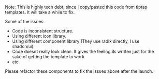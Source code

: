Note: This is highly tech debt, since I copy/pasted this code from tiptap templates. It will take a while to fix.

Some of the issues:

- Code is inconsistent structure.
- Using different icon library.
- Using different component library (They use radix directly, I use shadcn/ui)
- Code doesnt really look clean. It gives the feeling its written just for the sake of getting the template to work.
- etc.

Please refactor these components to fix the issues above after the launch.
